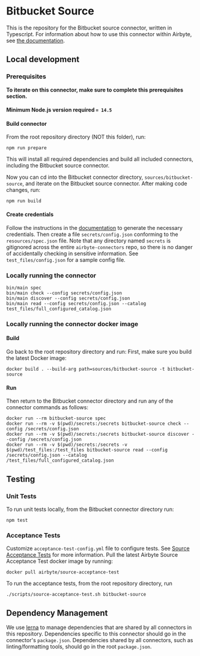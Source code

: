 # Bitbucket Source

This is the repository for the Bitbucket source connector, written in Typescript.
For information about how to use this connector within Airbyte, see [the
documentation](https://docs.airbyte.io/integrations/sources/bitbucket).

## Local development

### Prerequisites

**To iterate on this connector, make sure to complete this prerequisites
section.**

#### Minimum Node.js version required `= 14.5`

#### Build connector

From the root repository directory (NOT this folder), run:

```
npm run prepare
```

This will install all required dependencies and build all included connectors,
including the Bitbucket source connector.

Now you can cd into the Bitbucket connector directory, `sources/bitbucket-source`,
and iterate on the Bitbucket source connector. After making code changes, run:

```
npm run build
```

#### Create credentials

Follow the instructions in the
[documentation](https://docs.airbyte.io/integrations/sources/bitbucket) to
generate the necessary credentials. Then create a file `secrets/config.json`
conforming to the `resources/spec.json` file. Note that any directory named
`secrets` is gitignored across the entire `airbyte-connectors` repo, so there is
no danger of accidentally checking in sensitive information. See
`test_files/config.json` for a sample config file.

### Locally running the connector

```
bin/main spec
bin/main check --config secrets/config.json
bin/main discover --config secrets/config.json
bin/main read --config secrets/config.json --catalog test_files/full_configured_catalog.json
```

### Locally running the connector docker image

#### Build

Go back to the root repository directory and run:
First, make sure you build the latest Docker image:

```
docker build . --build-arg path=sources/bitbucket-source -t bitbucket-source
```

#### Run

Then return to the Bitbucket connector directory and run any of the connector
commands as follows:

```
docker run --rm bitbucket-source spec
docker run --rm -v $(pwd)/secrets:/secrets bitbucket-source check --config /secrets/config.json
docker run --rm -v $(pwd)/secrets:/secrets bitbucket-source discover --config /secrets/config.json
docker run --rm -v $(pwd)/secrets:/secrets -v $(pwd)/test_files:/test_files bitbucket-source read --config /secrets/config.json --catalog /test_files/full_configured_catalog.json
```

## Testing

### Unit Tests

To run unit tests locally, from the Bitbucket connector directory run:

```
npm test
```

### Acceptance Tests

Customize `acceptance-test-config.yml` file to configure tests. See [Source
Acceptance
Tests](https://docs.airbyte.io/connector-development/testing-connectors/source-acceptance-tests-reference)
for more information.
Pull the latest Airbyte Source Acceptance Test docker image by running:

```
docker pull airbyte/source-acceptance-test
```

To run the acceptance tests, from the root repository directory, run

```
./scripts/source-acceptance-test.sh bitbucket-source
```

## Dependency Management

We use [lerna](https://lerna.js.org/) to manage dependencies that are shared by
all connectors in this repository. Dependencies specific to this connector
should go in the connector's `package.json`. Dependencies shared by all
connectors, such as linting/formatting tools, should go in the root
`package.json`.
